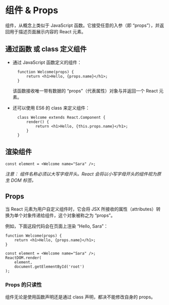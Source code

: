 # 组件 & Props

组件，从概念上类似于 JavaScript 函数。它接受任意的入参（即 “props”），并返回用于描述页面展示内容的 React 元素。

## 通过函数 或 class 定义组件

- 通过 JavaScript 函数定义的组件：

        function Welcome(props) {
            return <h1>Hello, {props.name}</h1>;
        }

    该函数接收唯一带有数据的 “props”（代表属性）对象与并返回一个 React 元素。

- 还可以使用 ES6 的 class 来定义组件：

        class Welcome extends React.Component {
            render() {
                return <h1>Hello, {this.props.name}</h1>;
            }
        }

## 渲染组件

    const element = <Welcome name="Sara" />;


*注意： 组件名称必须以大写字母开头。React 会将以小写字母开头的组件视为原生 DOM 标签。*

## Props

当 React 元素为用户自定义组件时，它会将 JSX 所接收的属性（attributes）转换为单个对象传递给组件，这个对象被称之为 “props”。

例如，下面这段代码会在页面上渲染 “Hello, Sara”：

    function Welcome(props) {
        return <h1>Hello, {props.name}</h1>;
    }

    const element = <Welcome name="Sara" />;
    ReactDOM.render(
        element,
        document.getElementById('root')
    );

### Props 的只读性

组件无论是使用函数声明还是通过 class 声明，都决不能修改自身的 props。

